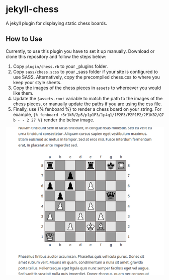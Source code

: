 # jekyll-chess
A jekyll plugin for displaying static chess boards.

## How to Use

Currently, to use this plugin you have to set it up manually. 
Download or clone this repository and follow the steps below:

1. Copy `plugin/chess.rb` to your _plugins folder.
2. Copy `sass/chess.scss` to your _sass folder if your site is configured to use SASS. Alternatively, copy the precompiled chess.css to where you keep your style sheets.
3. Copy the images of the chess pieces in `assets` to whereever you would like them.
4. Update the `$assets-root` variable to match the path to the images of the chess pieces, or manually update the paths if you are using the css file.
5. Finally, use {% fenboard <FEN NOTATION STRING> %} to render a chess board on your string. For example, `{% fenboard r3r1kR/2p5/p1p1P3/1p4q1/1P2P3/P2P1P2/2P1KB2/Q7 b - - 2 27 %}` render the below image.

![Example chessboard](/screenshot.png)